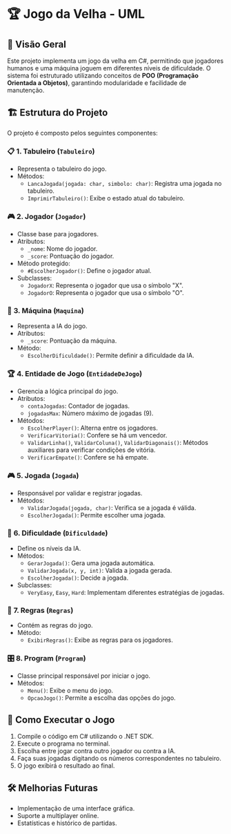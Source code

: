 # 🏆 Jogo da Velha - UML

## 📌 Visão Geral
Este projeto implementa um jogo da velha em C#, permitindo que jogadores humanos e uma máquina joguem em diferentes níveis de dificuldade. O sistema foi estruturado utilizando conceitos de **POO (Programação Orientada a Objetos)**, garantindo modularidade e facilidade de manutenção.

## 🏗 Estrutura do Projeto

O projeto é composto pelos seguintes componentes:

### 📋 **1. Tabuleiro (`Tabuleiro`)**
- Representa o tabuleiro do jogo.
- Métodos:
  - `LancaJogada(jogada: char, simbolo: char)`: Registra uma jogada no tabuleiro.
  - `ImprimirTabuleiro()`: Exibe o estado atual do tabuleiro.

### 🎮 **2. Jogador (`Jogador`)**
- Classe base para jogadores.
- Atributos:
  - `_nome`: Nome do jogador.
  - `_score`: Pontuação do jogador.
- Método protegido:
  - `#EscolherJogador()`: Define o jogador atual.
- Subclasses:
  - `JogadorX`: Representa o jogador que usa o símbolo "X".
  - `JogadorO`: Representa o jogador que usa o símbolo "O".

### 🤖 **3. Máquina (`Maquina`)**
- Representa a IA do jogo.
- Atributos:
  - `_score`: Pontuação da máquina.
- Método:
  - `EscolherDificuldade()`: Permite definir a dificuldade da IA.

### 🏆 **4. Entidade de Jogo (`EntidadeDeJogo`)**
- Gerencia a lógica principal do jogo.
- Atributos:
  - `contaJogadas`: Contador de jogadas.
  - `jogadasMax`: Número máximo de jogadas (9).
- Métodos:
  - `EscolherPlayer()`: Alterna entre os jogadores.
  - `VerificarVitoria()`: Confere se há um vencedor.
  - `ValidarLinha()`, `ValidarColuna()`, `ValidarDiagonais()`: Métodos auxiliares para verificar condições de vitória.
  - `VerificarEmpate()`: Confere se há empate.

### 🎮 **5. Jogada (`Jogada`)**
- Responsável por validar e registrar jogadas.
- Métodos:
  - `ValidarJogada(jogada, char)`: Verifica se a jogada é válida.
  - `EscolherJogada()`: Permite escolher uma jogada.

### 🤖 **6. Dificuldade (`Dificuldade`)**
- Define os níveis da IA.
- Métodos:
  - `GerarJogada()`: Gera uma jogada automática.
  - `ValidarJogada(x, y, int)`: Valida a jogada gerada.
  - `EscolherJogada()`: Decide a jogada.
- Subclasses:
  - `VeryEasy`, `Easy`, `Hard`: Implementam diferentes estratégias de jogadas.

### 📜 **7. Regras (`Regras`)**
- Contém as regras do jogo.
- Método:
  - `ExibirRegras()`: Exibe as regras para os jogadores.

### 🎛 **8. Program (`Program`)**
- Classe principal responsável por iniciar o jogo.
- Métodos:
  - `Menu()`: Exibe o menu do jogo.
  - `OpcaoJogo()`: Permite a escolha das opções do jogo.

## 🚀 Como Executar o Jogo
1. Compile o código em C# utilizando o .NET SDK.
2. Execute o programa no terminal.
3. Escolha entre jogar contra outro jogador ou contra a IA.
4. Faça suas jogadas digitando os números correspondentes no tabuleiro.
5. O jogo exibirá o resultado ao final.

## 🛠 Melhorias Futuras
- Implementação de uma interface gráfica.
- Suporte a multiplayer online.
- Estatísticas e histórico de partidas.
